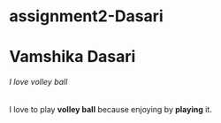 # assignment2-Dasari
# Vamshika Dasari
###### I love volley ball
I love to play **volley ball** because enjoying by **playing** it.